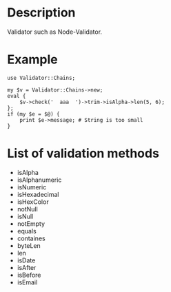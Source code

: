 Description
===
Validator such as Node-Validator.

Example
===
```
use Validator::Chains;

my $v = Validator::Chains->new;
eval {
	$v->check('  aaa  ')->trim->isAlpha->len(5, 6);
};
if (my $e = $@) {
	print $e->message; # String is too small
}
```

List of validation methods
===
* isAlpha
* isAlphanumeric
* isNumeric
* isHexadecimal
* isHexColor
* notNull
* isNull
* notEmpty
* equals
* containes
* byteLen
* len
* isDate
* isAfter
* isBefore
* isEmail
